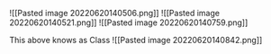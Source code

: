 
![[Pasted image 20220620140506.png]]
![[Pasted image 20220620140521.png]]
![[Pasted image 20220620140759.png]]

This above knows as Class
![[Pasted image 20220620140842.png]]
